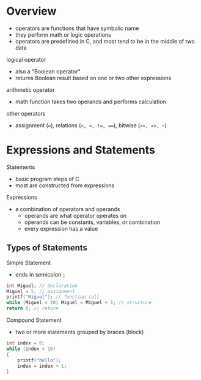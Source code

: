 # Overview
* operators are functions that have symbolic name
* they perform math or logic operations
* operators are predefined in C, and most tend to be in the middle of two data

logical operator
- also a "Boolean operator"
- returns Boolean result based on one or two other expressions

arithmetic operator
- math function takes two operands and performs calculation

other operators
- assignment (`=`), relations (`<, >, !=, ==`), bitwise (`<<, >>, ~`)

# Expressions and Statements
Statements
- basic program steps of C
- most are constructed from expressions

Expressions
- a combination of operators and operands
    - operands are what operator operates on
    - operands can be constants, variables, or combination
    - every expression has a value

## Types of Statements
Simple Statement
- ends in semicolon `;`
```c
int Miguel; // declaration
Miguel = 5; // assignment
printf("Miguel"); // function call
while (Miguel < 20) Miguel = Miguel + 1; // structure
return 0; // return
```

Compound Statement
- two or more statements grouped by braces (block)

```c
int index = 0;
while (index < 10)
{
    printf("hello");
    index = index + 1;
}
```